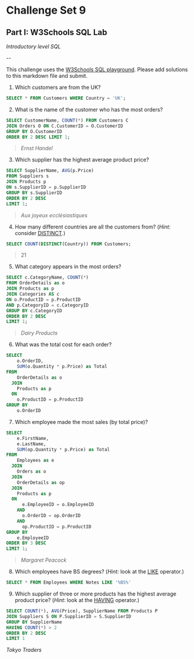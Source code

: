 # Challenge Set 9
## Part I: W3Schools SQL Lab 

*Introductory level SQL*

--

This challenge uses the [W3Schools SQL playground](http://www.w3schools.com/sql/trysql.asp?filename=trysql_select_all). Please add solutions to this markdown file and submit.

1. Which customers are from the UK?
```sql
SELECT * FROM Customers WHERE Country = 'UK';
```

2. What is the name of the customer who has the most orders?
```sql
SELECT CustomerName, COUNT(*) FROM Customers C
JOIN Orders O ON C.CustomerID = O.CustomerID
GROUP BY O.CustomerID
ORDER BY 2 DESC LIMIT 1;
```
>*Ernst Handel*

3. Which supplier has the highest average product price?
```sql
SELECT SupplierName, AVG(p.Price)
FROM Suppliers s
JOIN Products p
ON s.SupplierID = p.SupplierID
GROUP BY s.SupplierID
ORDER BY 2 DESC
LIMIT 1;
```
>*Aux joyeux ecclésiastiques*

4. How many different countries are all the customers from? (*Hint:* consider [DISTINCT](http://www.w3schools.com/sql/sql_distinct.asp).)
```sql
SELECT COUNT(DISTINCT(Country)) FROM Customers;
```
> 21

5. What category appears in the most orders?
```sql
SELECT c.CategoryName, COUNT(*)
FROM OrderDetails as o
JOIN Products as p
JOIN Categories AS c
ON o.ProductID = p.ProductID
AND p.CategoryID = c.CategoryID
GROUP BY c.CategoryID
ORDER BY 2 DESC
LIMIT 1;
```
>*Dairy Products*

6. What was the total cost for each order?
```sql
SELECT
    o.OrderID,
    SUM(o.Quantity * p.Price) as Total
FROM
    OrderDetails as o
  JOIN
    Products as p
  ON
    o.ProductID = p.ProductID
GROUP BY
    o.OrderID
```

7. Which employee made the most sales (by total price)?
```sql
SELECT
    e.FirstName,
    e.LastName,
    SUM(op.Quantity * p.Price) as Total
FROM
    Employees as e
  JOIN
    Orders as o
  JOIN
    OrderDetails as op
  JOIN
    Products as p
  ON
      e.EmployeeID = o.EmployeeID
    AND
      o.OrderID = op.OrderID
    AND
      op.ProductID = p.ProductID
GROUP BY
    e.EmployeeID
ORDER BY 3 DESC
LIMIT 1;
```
>*Margaret Peacock*

8. Which employees have BS degrees? (*Hint:* look at the [LIKE](http://www.w3schools.com/sql/sql_like.asp) operator.)
```sql
SELECT * FROM Employees WHERE Notes LIKE '%BS%'
```

9. Which supplier of three or more products has the highest average product price? (*Hint:* look at the [HAVING](http://www.w3schools.com/sql/sql_having.asp) operator.)
```sql
SELECT COUNT(*), AVG(Price), SupplierName FROM Products P
JOIN Suppliers S ON P.SupplierID = S.SupplierID
GROUP BY SupplierName
HAVING COUNT(*) > 2
ORDER BY 2 DESC
LIMIT 1
```
*Tokyo Traders*

